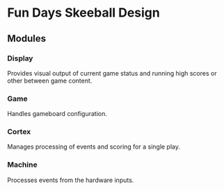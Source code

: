 # Fun Days Skeeball Design

## Modules

### Display

Provides visual output of current game status and running high scores or other between game content.

### Game

Handles gameboard configuration.

### Cortex

Manages processing of events and scoring for a single play.

### Machine

Processes events from the hardware inputs.
